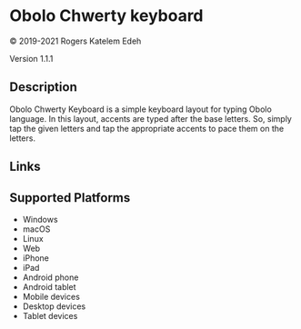 Obolo Chwerty keyboard
==============

© 2019-2021 Rogers Katelem Edeh

Version 1.1.1

Description
-----------
Obolo Chwerty Keyboard is a simple keyboard layout for typing Obolo language. In this layout, accents are typed after the base letters. So, simply tap the given letters and tap the appropriate accents to pace them on the letters.

Links
-----

Supported Platforms
-------------------
 * Windows
 * macOS
 * Linux
 * Web
 * iPhone
 * iPad
 * Android phone
 * Android tablet
 * Mobile devices
 * Desktop devices
 * Tablet devices

